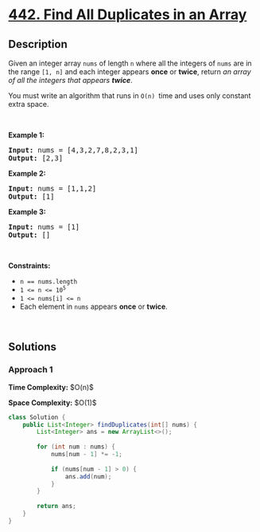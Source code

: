 # [442. Find All Duplicates in an Array](https://leetcode.com/problems/find-all-duplicates-in-an-array)

## Description

<p>Given an integer array <code>nums</code> of length <code>n</code> where all the integers of <code>nums</code> are in the range <code>[1, n]</code> and each integer appears <strong>once</strong> or <strong>twice</strong>, return <em>an array of all the integers that appears <strong>twice</strong></em>.</p>

<p>You must write an algorithm that runs in&nbsp;<code>O(n)&nbsp;</code>time and uses only constant extra space.</p>
<p>&nbsp;</p>

<p><strong class="example">Example 1:</strong></p>
<pre>
<strong>Input:</strong> nums = [4,3,2,7,8,2,3,1]
<strong>Output:</strong> [2,3]
</pre>

<p><strong class="example">Example 2:</strong></p>
<pre>
<strong>Input:</strong> nums = [1,1,2]
<strong>Output:</strong> [1]
</pre>

<p><strong class="example">Example 3:</strong></p>
<pre>
<strong>Input:</strong> nums = [1]
<strong>Output:</strong> []
</pre>
<p>&nbsp;</p>

<p><strong>Constraints:</strong></p>
<ul>
    <li><code>n == nums.length</code></li>
    <li><code>1 &lt;= n &lt;= 10<sup>5</sup></code></li>
    <li><code>1 &lt;= nums[i] &lt;= n</code></li>
    <li>Each element in <code>nums</code> appears <strong>once</strong> or <strong>twice</strong>.</li>
</ul>
<p>&nbsp;</p>

## Solutions

### **Approach 1**

<p><strong>Time Complexity:</strong> $O(n)$</p>
<p><strong>Space Complexity:</strong> $O(1)$</p>

```java
class Solution {
    public List<Integer> findDuplicates(int[] nums) {
        List<Integer> ans = new ArrayList<>();
        
        for (int num : nums) {
            nums[num - 1] *= -1;
            
            if (nums[num - 1] > 0) {
                ans.add(num);
            }
        }
        
        return ans;
    }
}
```